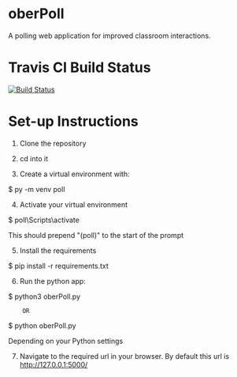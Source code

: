 # oberPoll

A polling web application for improved classroom interactions.


# Travis CI Build Status

[![Build Status](https://travis-ci.com/akshatphumbhra/oberPoll.svg?branch=master)](https://travis-ci.com/akshatphumbhra/oberPoll)

# Set-up Instructions

1) Clone the repository

2) cd into it

3) Create a virtual environment with:

$ py -m venv poll

4) Activate your virtual environment

$ poll\Scripts\activate

This should prepend "(poll)" to the start of the prompt

5) Install the requirements

$ pip install -r requirements.txt

6) Run the python app:

$ python3 oberPoll.py

        OR

$ python oberPoll.py

Depending on your Python settings

7) Navigate to the required url in your browser. By default this url is http://127.0.0.1:5000/

